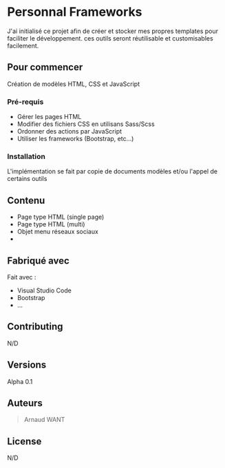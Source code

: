 # Personnal Frameworks

J'ai initialisé ce projet afin de créer et stocker mes propres templates pour faciliter le développement. ces outils seront réutilisable et customisables facilement. 

## Pour commencer

Création de modèles HTML, CSS et JavaScript 

### Pré-requis

- Gérer les pages HTML
- Modifier des fichiers CSS en utilisans Sass/Scss
- Ordonner des actions par JavaScript
- Utiliser les frameworks (Bootstrap, etc...)

### Installation

L'implémentation se fait par copie de documents modèles et/ou l'appel de certains outils

## Contenu

- Page type HTML (single page)
- Page type HTML (multi)
- Objet menu réseaux sociaux
- 

## Fabriqué avec

Fait avec : 
- Visual Studio Code
- Bootstrap
- ...

## Contributing

N/D

## Versions

Alpha 0.1

## Auteurs

> Arnaud WANT

## License

N/D 

